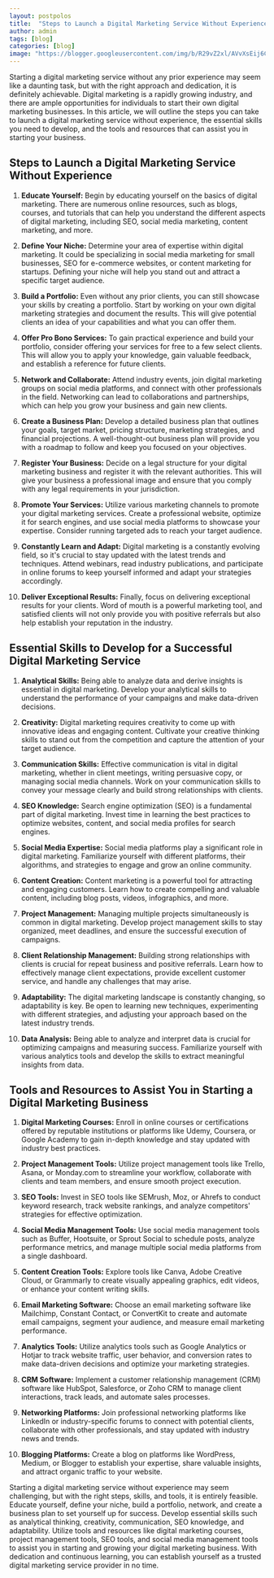 ```yaml
---
layout: postpolos
title:  "Steps to Launch a Digital Marketing Service Without Experience: Essential Skills and Tips"
author: admin
tags: [blog]
categories: [blog]
image: "https://blogger.googleusercontent.com/img/b/R29vZ2xl/AVvXsEij6Ce3of90asZdIHhhiRh0mZ6Qm-1FTCPf8cg_boKQa5kTRO9eC-KdN_I6NEkljJV36J4cIPU9MKtlrKlN7IGysM5OOzIGHudn3O4vJgwCIGO8RCzlAva6dg11iLnJX446ok_LC3o2l3ToP42UIYa0MJTV9pGvwQxDgJfCRRJZ1RqS6iYWbNhEzpj3ZPI/s1600/5ec60b1c7ac373001ce46399.jpg"
---
```



<p>Starting a digital marketing service without any prior experience may seem like a daunting task, but with the right approach and dedication, it is definitely achievable. Digital marketing is a rapidly growing industry, and there are ample opportunities for individuals to start their own digital marketing businesses. In this article, we will outline the steps you can take to launch a digital marketing service without experience, the essential skills you need to develop, and the tools and resources that can assist you in starting your business.</p>
<h2>Steps to Launch a Digital Marketing Service Without Experience</h2>
<ol>
<li>
<p><strong>Educate Yourself:</strong> Begin by educating yourself on the basics of digital marketing. There are numerous online resources, such as blogs, courses, and tutorials that can help you understand the different aspects of digital marketing, including SEO, social media marketing, content marketing, and more.</p>
</li>
<li>
<p><strong>Define Your Niche:</strong> Determine your area of expertise within digital marketing. It could be specializing in social media marketing for small businesses, SEO for e-commerce websites, or content marketing for startups. Defining your niche will help you stand out and attract a specific target audience.</p>
</li>
<li>
<p><strong>Build a Portfolio:</strong> Even without any prior clients, you can still showcase your skills by creating a portfolio. Start by working on your own digital marketing strategies and document the results. This will give potential clients an idea of your capabilities and what you can offer them.</p>
</li>
<li>
<p><strong>Offer Pro Bono Services:</strong> To gain practical experience and build your portfolio, consider offering your services for free to a few select clients. This will allow you to apply your knowledge, gain valuable feedback, and establish a reference for future clients.</p>
</li>
<li>
<p><strong>Network and Collaborate:</strong> Attend industry events, join digital marketing groups on social media platforms, and connect with other professionals in the field. Networking can lead to collaborations and partnerships, which can help you grow your business and gain new clients.</p>
</li>
<li>
<p><strong>Create a Business Plan:</strong> Develop a detailed business plan that outlines your goals, target market, pricing structure, marketing strategies, and financial projections. A well-thought-out business plan will provide you with a roadmap to follow and keep you focused on your objectives.</p>
</li>
<li>
<p><strong>Register Your Business:</strong> Decide on a legal structure for your digital marketing business and register it with the relevant authorities. This will give your business a professional image and ensure that you comply with any legal requirements in your jurisdiction.</p>
</li>
<li>
<p><strong>Promote Your Services:</strong> Utilize various marketing channels to promote your digital marketing services. Create a professional website, optimize it for search engines, and use social media platforms to showcase your expertise. Consider running targeted ads to reach your target audience.</p>
</li>
<li>
<p><strong>Constantly Learn and Adapt:</strong> Digital marketing is a constantly evolving field, so it's crucial to stay updated with the latest trends and techniques. Attend webinars, read industry publications, and participate in online forums to keep yourself informed and adapt your strategies accordingly.</p>
</li>
<li>
<p><strong>Deliver Exceptional Results:</strong> Finally, focus on delivering exceptional results for your clients. Word of mouth is a powerful marketing tool, and satisfied clients will not only provide you with positive referrals but also help establish your reputation in the industry.</p>
</li>
</ol>
<h2>Essential Skills to Develop for a Successful Digital Marketing Service</h2>
<ol>
<li>
<p><strong>Analytical Skills:</strong> Being able to analyze data and derive insights is essential in digital marketing. Develop your analytical skills to understand the performance of your campaigns and make data-driven decisions.</p>
</li>
<li>
<p><strong>Creativity:</strong> Digital marketing requires creativity to come up with innovative ideas and engaging content. Cultivate your creative thinking skills to stand out from the competition and capture the attention of your target audience.</p>
</li>
<li>
<p><strong>Communication Skills:</strong> Effective communication is vital in digital marketing, whether in client meetings, writing persuasive copy, or managing social media channels. Work on your communication skills to convey your message clearly and build strong relationships with clients.</p>
</li>
<li>
<p><strong>SEO Knowledge:</strong> Search engine optimization (SEO) is a fundamental part of digital marketing. Invest time in learning the best practices to optimize websites, content, and social media profiles for search engines.</p>
</li>
<li>
<p><strong>Social Media Expertise:</strong> Social media platforms play a significant role in digital marketing. Familiarize yourself with different platforms, their algorithms, and strategies to engage and grow an online community.</p>
</li>
<li>
<p><strong>Content Creation:</strong> Content marketing is a powerful tool for attracting and engaging customers. Learn how to create compelling and valuable content, including blog posts, videos, infographics, and more.</p>
</li>
<li>
<p><strong>Project Management:</strong> Managing multiple projects simultaneously is common in digital marketing. Develop project management skills to stay organized, meet deadlines, and ensure the successful execution of campaigns.</p>
</li>
<li>
<p><strong>Client Relationship Management:</strong> Building strong relationships with clients is crucial for repeat business and positive referrals. Learn how to effectively manage client expectations, provide excellent customer service, and handle any challenges that may arise.</p>
</li>
<li>
<p><strong>Adaptability:</strong> The digital marketing landscape is constantly changing, so adaptability is key. Be open to learning new techniques, experimenting with different strategies, and adjusting your approach based on the latest industry trends.</p>
</li>
<li>
<p><strong>Data Analysis:</strong> Being able to analyze and interpret data is crucial for optimizing campaigns and measuring success. Familiarize yourself with various analytics tools and develop the skills to extract meaningful insights from data.</p>
</li>
</ol>
<h2>Tools and Resources to Assist You in Starting a Digital Marketing Business</h2>
<ol>
<li>
<p><strong>Digital Marketing Courses:</strong> Enroll in online courses or certifications offered by reputable institutions or platforms like Udemy, Coursera, or Google Academy to gain in-depth knowledge and stay updated with industry best practices.</p>
</li>
<li>
<p><strong>Project Management Tools:</strong> Utilize project management tools like Trello, Asana, or Monday.com to streamline your workflow, collaborate with clients and team members, and ensure smooth project execution.</p>
</li>
<li>
<p><strong>SEO Tools:</strong> Invest in SEO tools like SEMrush, Moz, or Ahrefs to conduct keyword research, track website rankings, and analyze competitors' strategies for effective optimization.</p>
</li>
<li>
<p><strong>Social Media Management Tools:</strong> Use social media management tools such as Buffer, Hootsuite, or Sprout Social to schedule posts, analyze performance metrics, and manage multiple social media platforms from a single dashboard.</p>
</li>
<li>
<p><strong>Content Creation Tools:</strong> Explore tools like Canva, Adobe Creative Cloud, or Grammarly to create visually appealing graphics, edit videos, or enhance your content writing skills.</p>
</li>
<li>
<p><strong>Email Marketing Software:</strong> Choose an email marketing software like Mailchimp, Constant Contact, or ConvertKit to create and automate email campaigns, segment your audience, and measure email marketing performance.</p>
</li>
<li>
<p><strong>Analytics Tools:</strong> Utilize analytics tools such as Google Analytics or Hotjar to track website traffic, user behavior, and conversion rates to make data-driven decisions and optimize your marketing strategies.</p>
</li>
<li>
<p><strong>CRM Software:</strong> Implement a customer relationship management (CRM) software like HubSpot, Salesforce, or Zoho CRM to manage client interactions, track leads, and automate sales processes.</p>
</li>
<li>
<p><strong>Networking Platforms:</strong> Join professional networking platforms like LinkedIn or industry-specific forums to connect with potential clients, collaborate with other professionals, and stay updated with industry news and trends.</p>
</li>
<li>
<p><strong>Blogging Platforms:</strong> Create a blog on platforms like WordPress, Medium, or Blogger to establish your expertise, share valuable insights, and attract organic traffic to your website.</p>
</li>
</ol>
<p>Starting a digital marketing service without experience may seem challenging, but with the right steps, skills, and tools, it is entirely feasible. Educate yourself, define your niche, build a portfolio, network, and create a business plan to set yourself up for success. Develop essential skills such as analytical thinking, creativity, communication, SEO knowledge, and adaptability. Utilize tools and resources like digital marketing courses, project management tools, SEO tools, and social media management tools to assist you in starting and growing your digital marketing business. With dedication and continuous learning, you can establish yourself as a trusted digital marketing service provider in no time.</p>
    
